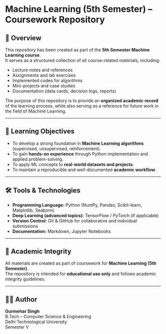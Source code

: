 # Machine Learning (5th Semester) – Coursework Repository  

## 📖 Overview  
This repository has been created as part of the **5th Semester Machine Learning course**.  
It serves as a structured collection of all course-related materials, including:  
- Lecture notes and references  
- Assignments and lab exercises  
- Implemented codes for algorithms  
- Mini-projects and case studies  
- Documentation (data cards, decision logs, reports)  

The purpose of this repository is to provide an **organized academic record** of the learning process, while also serving as a reference for future work in the field of Machine Learning.  

---

## 🎯 Learning Objectives  
- To develop a strong foundation in **Machine Learning algorithms** (supervised, unsupervised, reinforcement).  
- To gain **hands-on experience** through Python implementation and applied problem-solving.  
- To apply ML concepts to **real-world datasets and projects**.  
- To maintain a reproducible and well-documented **academic workflow**.  

---

## 🛠️ Tools & Technologies  
- **Programming Language:** Python (NumPy, Pandas, Scikit-learn, Matplotlib, Seaborn)  
- **Deep Learning (advanced topics):** TensorFlow / PyTorch (if applicable)  
- **Version Control:** Git & GitHub for collaborative and individual submissions  
- **Documentation:** Markdown, Jupyter Notebooks  

---

## 📌 Academic Integrity  
All materials are created as part of coursework for **Machine Learning (5th Semester)**.  
The repository is intended for **educational use only** and follows academic integrity guidelines.  

---

## 👨‍🎓 Author  
**Gurmehar Singh**  
B.Tech – Computer Science & Engineering  
Delhi Technological University  
Semester V  


